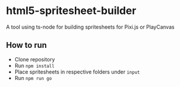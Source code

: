 # html5-spritesheet-builder

A tool using ts-node for building spritesheets for Pixi.js or PlayCanvas

## How to run

* Clone repository
* Run `npm install`
* Place spritesheets in respective folders under `input`
* Run `npm run go`